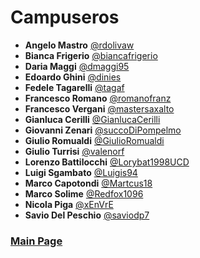 # Campuseros

- **Angelo Mastro** [@rdolivaw](https://github.com/rdolivaw)
- **Bianca Frigerio** [@biancafrigerio](https://github.com/biancafrigerio)
- **Daria Maggi** [@dmaggi95](https://github.com/dmaggi95)
- **Edoardo Ghini** [@dinies](https://github.com/dinies)
- **Fedele Tagarelli** [@tagaf](https://github.com/tagaf)
- **Francesco Romano** [@romanofranz](https://github.com/romanofranz)
- **Francesco Vergani** [@mastersaxalto](https://github.com/mastersaxalto)
- **Gianluca Cerilli** [@GianlucaCerilli](https://github.com/GianlucaCerilli)
- **Giovanni Zenari** [@succoDiPompelmo](https://github.com/succoDiPompelmo)
- **Giulio Romualdi** [@GiulioRomualdi](https://github.com/GiulioRomualdi)
- **Giulio Turrisi** [@valenorf](https://github.com/valenorf)
- **Lorenzo Battilocchi** [@Lorybat1998UCD](https://github.com/Lorybat1998UCD)
- **Luigi Sgambato** [@Luigis94](https://github.com/Luigis94)
- **Marco Capotondi** [@Martcus18](https://github.com/Martcus18)
- **Marco Solime** [@Redfox1096](https://github.com/Redfox1096)
- **Nicola Piga** [@xEnVrE](https://github.com/xEnVrE)
- **Savio Del Peschio** [@saviodp7](https://github.com/saviodp7)

### [Main Page](./README.md)
